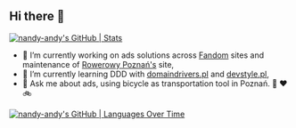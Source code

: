 ## Hi there 👋

[![nandy-andy's GitHub | Stats](https://stats.quira.sh/nandy-andy/github?theme=light)](https://quira.sh?utm_source=widgets&utm_campaign=nandy-andy)

- 🔭 I’m currently working on ads solutions across [Fandom](https://www.fandom.com) sites and maintenance of [Rowerowy Poznań's](https://rowerowypoznan.pl) site,
- 🌱 I’m currently learning DDD with [domaindrivers.pl](https://www.domaindrivers.pl/) and [devstyle.pl](https://devstyle.pl),
- 💬 Ask me about ads, using bicycle as transportation tool in Poznań. 🐐 ❤️ 🚲

[![nandy-andy's GitHub | Languages Over Time](https://stats.quira.sh/nandy-andy/languages-over-time?theme=light)](https://quira.sh?utm_source=widgets&utm_campaign=nandy-andy)
